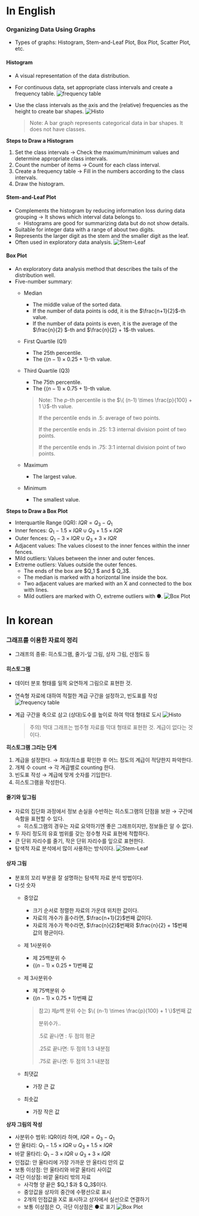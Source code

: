 # In English

### Organizing Data Using Graphs

- Types of graphs: Histogram, Stem-and-Leaf Plot, Box Plot, Scatter Plot, etc.

#### Histogram

- A visual representation of the data distribution.
- For continuous data, set appropriate class intervals and create a frequency table.
    ![frequency table](https://i.imgur.com/MiHpIJH.png)
- Use the class intervals as the axis and the (relative) frequencies as the height to create bar shapes.
    ![Histo](https://i.imgur.com/3Lm3YdR.png)

  > Note: A bar graph represents categorical data in bar shapes. It does not have classes.

**Steps to Draw a Histogram**

1. Set the class intervals → Check the maximum/minimum values and determine appropriate class intervals.
2. Count the number of items → Count for each class interval.
3. Create a frequency table → Fill in the numbers according to the class intervals.
4. Draw the histogram.

#### Stem-and-Leaf Plot

- Complements the histogram by reducing information loss during data grouping → It shows which interval data belongs to.
  - Histograms are good for summarizing data but do not show details.
- Suitable for integer data with a range of about two digits.
- Represents the larger digit as the stem and the smaller digit as the leaf.
- Often used in exploratory data analysis.
      ![Stem-Leaf](https://i.imgur.com/6fytGzr.png)

#### Box Plot

- An exploratory data analysis method that describes the tails of the distribution well.
- Five-number summary:
  - Median
    - The middle value of the sorted data.
    - If the number of data points is odd, it is the $\frac{n+1}{2}$-th value.
    - If the number of data points is even, it is the average of the $\frac{n}{2} $-th and $\frac{n}{2} + 1$-th values.
  - First Quartile (Q1)
    - The 25th percentile.
    - The $\{(n-1) \times 0.25 + 1 \}$-th value.
  - Third Quartile (Q3)
    - The 75th percentile.
    - The $\{(n-1) \times 0.75 + 1 \}$-th value.

    > Note: The $p$-th percentile is the $\{ (n-1) \times \frac{p}{100} + 1 \}$-th value.
    > 
    > If the percentile ends in .5: average of two points.
    > 
    > If the percentile ends in .25: 1:3 internal division point of two points.
    > 
    > If the percentile ends in .75: 3:1 internal division point of two points.
  - Maximum
    - The largest value.
  - Minimum
    - The smallest value.

**Steps to Draw a Box Plot**

- Interquartile Range (IQR): $IQR = Q_3 - Q_1$ 
- Inner fences: $Q_1 - 1.5 \times IQR \cup Q_3 + 1.5 \times IQR$
- Outer fences: $Q_1 - 3 \times IQR \cup Q_3 + 3 \times IQR$
- Adjacent values: The values closest to the inner fences within the inner fences.
- Mild outliers: Values between the inner and outer fences.
- Extreme outliers: Values outside the outer fences.
  - The ends of the box are $Q_1 $ and $ Q_3$.
  - The median is marked with a horizontal line inside the box.
  - Two adjacent values are marked with an X and connected to the box with lines.
  - Mild outliers are marked with ○, extreme outliers with ●.
        ![Box Plot](https://i.imgur.com/0niIbnI.png)


# In korean

### 그래프를 이용한 자료의 정리

- 그래프의 종류: 히스토그램, 줄기-잎 그림, 상자 그림, 산점도 등

#### 히스토그램

- 데이터 분포 형태를 일목 요연하게 그림으로 표현한 것.
- 연속형 자료에 대하여 적절한 계급 구간을 설정하고, 빈도표를 작성
      ![frequency table](https://i.imgur.com/MiHpIJH.png)
- 계급 구간을 축으로 삼고 (상대)도수를 높이로 하여 막대 형태로 도시
        ![Histo](https://i.imgur.com/3Lm3YdR.png)

  > 주의) 막대 그래프는 범주형 자료를 막대 형태로 표현한 것. 계급이 없다는 것이다.

**히스토그램 그리는 단계**

1. 계급을 설정한다. → 최대/최소를 확인한 후 어느 정도의 계급이 적당한지 파악한다. 
2. 개체 수 count → 각 계급별로 counting 한다. 
3. 빈도표 작성 → 계급에 맞게 숫자를 기입한다. 
4. 히스토그램을 작성한다.

#### 줄기와 잎그림

- 자료의 집단화 과정에서 정보 손실을 수반하는 히스토그램의 단점을 보완 → 구간에 속함을 표현할 수 있다.
  - 히스토그램의 경우는 자료 요약하기엔 좋은 그래프이지만, 정보들은 알 수 없다.
- 두 자리 정도의 유효 범위를 갖는 정수형 자료 표현에 적합하다.
- 큰 단위 자리수를 줄기, 작은 단위 자리수를 잎으로 표현한다.
- 탐색적 자료 분석에서 많이 사용하는 방식이다.
        ![Stem-Leaf](https://i.imgur.com/6fytGzr.png)


#### 상자 그림

- 분포의 꼬리 부분을 잘 설명하는 탐색적 자료 분석 방법이다.
- 다섯 숫자
  - 중앙값
    - 크기 순서로 정렬한 자료의 가운데 위치한 값이다. 
    - 자료의 개수가 홀수라면, $\frac{n+1}{2}$번째 값이다.
    - 자료의 개수가 짝수라면, $\frac{n}{2}$번째와 $\frac{n}{2} + 1$번째 값의 평균이다.
  - 제 1사분위수
    - 제 25백분위 수
    - $\{(n-1) \times 0.25 + 1 \}$번째 값
  - 제 3사분위수
    - 제 75백분위 수
    - $\{(n-1) \times 0.75 + 1 \}$번째 값

    > 참고) 제$p$백 분위 수는 $\{ (n-1) \times \frac{p}{100} + 1 \}$번째 값
    > 
    > 분위수가..
    > 
    > .5로 끝나면 : 두 점의 평균
    > 
    > .25로 끝나면: 두 점의 1:3 내분점
    > 
    > .75로 끝나면: 두 점의 3:1 내분점
  - 최댓값
    - 가장 큰 값
  - 최솟값
    - 가장 작은 값

**상자 그림의 작성**

- 사분위수 범위: IQR이라 하며, $IQR = Q_3 - Q_1$ 
- 안 울타리: $Q_1 - 1.5 \times IQR \cup Q_3 + 1.5 \times IQR$
- 바깥 울타리: $Q_1 - 3 \times IQR \cup Q_3 + 3 \times IQR$
- 인접값: 안 울타리에 가장 가까운 안 울타리 안의 값
- 보통 이상점: 안 울타리와 바깥 울타리 사이값
- 극단 이상점: 바깥 울타리 밖의 자료
  - 사각형 양 끝은 $Q_1 $과 $ Q_3$이다.
  - 중앙값을 상자의 중간에 수평선으로 표시
  - 2개의 인접값을 X로 표시하고 상자에서 실선으로 연결하기
  - 보통 이상점은 ○, 극단 이상점은 ●로 표기
        ![Box Plot](https://i.imgur.com/0niIbnI.png)
